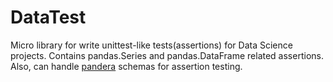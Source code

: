 # DataTest

Micro library for write unittest-like tests(assertions) for Data Science projects. Contains pandas.Series and pandas.DataFrame related assertions. Also, can handle [pandera](https://pandera.readthedocs.io/en/stable/) schemas for assertion testing.

## <IN DEV>
